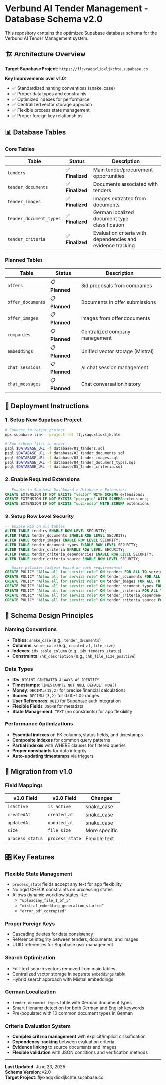 # Verbund AI Tender Management - Database Schema v2.0

This repository contains the optimized Supabase database schema for the Verbund AI Tender Management system.

## 🏗️ **Architecture Overview**

**Target Supabase Project**: `https://fljvxaqqxlioxljkchte.supabase.co`

**Key Improvements over v1.0:**
- ✅ Standardized naming conventions (snake_case)
- ✅ Proper data types and constraints
- ✅ Optimized indexes for performance
- ✅ Centralized vector storage approach
- ✅ Flexible process state management
- ✅ Proper foreign key relationships

## 📊 **Database Tables**

### **Core Tables**

| Table | Status | Description |
|-------|--------|-------------|
| `tenders` | ✅ **Finalized** | Main tender/procurement opportunities |
| `tender_documents` | ✅ **Finalized** | Documents associated with tenders |
| `tender_images` | ✅ **Finalized** | Images extracted from documents |
| `tender_document_types` | ✅ **Finalized** | German localized document type classification |
| `tender_criteria` | ✅ **Finalized** | Evaluation criteria with dependencies and evidence tracking |

### **Planned Tables**

| Table | Status | Description |
|-------|--------|-------------|
| `offers` | 📋 **Planned** | Bid proposals from companies |
| `offer_documents` | 📋 **Planned** | Documents in offer submissions |
| `offer_images` | 📋 **Planned** | Images from offer documents |
| `companies` | 📋 **Planned** | Centralized company management |
| `embeddings` | 📋 **Planned** | Unified vector storage (Mistral) |
| `chat_sessions` | 📋 **Planned** | AI chat session management |
| `chat_messages` | 📋 **Planned** | Chat conversation history |

## 🚀 **Deployment Instructions**

### **1. Setup New Supabase Project**

```bash
# Connect to target project
npx supabase link --project-ref fljvxaqqxlioxljkchte

# Run schema files in order
psql $DATABASE_URL -f database/01_tenders.sql
psql $DATABASE_URL -f database/02_tender_documents.sql
psql $DATABASE_URL -f database/03_tender_images.sql
psql $DATABASE_URL -f database/04_tender_document_types.sql
psql $DATABASE_URL -f database/05_tender_criteria.sql
```

### **2. Enable Required Extensions**

```sql
-- Enable in Supabase Dashboard > Database > Extensions
CREATE EXTENSION IF NOT EXISTS "vector" WITH SCHEMA extensions;
CREATE EXTENSION IF NOT EXISTS "pgcrypto" WITH SCHEMA extensions;
CREATE EXTENSION IF NOT EXISTS "uuid-ossp" WITH SCHEMA extensions;
```

### **3. Setup Row Level Security**

```sql
-- Enable RLS on all tables
ALTER TABLE tenders ENABLE ROW LEVEL SECURITY;
ALTER TABLE tender_documents ENABLE ROW LEVEL SECURITY;
ALTER TABLE tender_images ENABLE ROW LEVEL SECURITY;
ALTER TABLE tender_document_types ENABLE ROW LEVEL SECURITY;
ALTER TABLE tender_criteria ENABLE ROW LEVEL SECURITY;
ALTER TABLE tender_criteria_dependencies ENABLE ROW LEVEL SECURITY;
ALTER TABLE tender_criteria_source ENABLE ROW LEVEL SECURITY;

-- Basic policies (adjust based on auth requirements)
CREATE POLICY "Allow all for service role" ON tenders FOR ALL TO service_role USING (true);
CREATE POLICY "Allow all for service role" ON tender_documents FOR ALL TO service_role USING (true);
CREATE POLICY "Allow all for service role" ON tender_images FOR ALL TO service_role USING (true);
CREATE POLICY "Allow all for service role" ON tender_document_types FOR ALL TO service_role USING (true);
CREATE POLICY "Allow all for service role" ON tender_criteria FOR ALL TO service_role USING (true);
CREATE POLICY "Allow all for service role" ON tender_criteria_dependencies FOR ALL TO service_role USING (true);
CREATE POLICY "Allow all for service role" ON tender_criteria_source FOR ALL TO service_role USING (true);
```

## 🔧 **Schema Design Principles**

### **Naming Conventions**
- **Tables**: `snake_case` (e.g., `tender_documents`)
- **Columns**: `snake_case` (e.g., `created_at`, `file_size`)
- **Indexes**: `idx_table_column` (e.g., `idx_tenders_status`)
- **Constraints**: `chk_description` (e.g., `chk_file_size_positive`)

### **Data Types**
- **IDs**: `BIGINT GENERATED ALWAYS AS IDENTITY`
- **Timestamps**: `TIMESTAMPTZ NOT NULL DEFAULT NOW()`
- **Money**: `DECIMAL(15,2)` for precise financial calculations
- **Scores**: `DECIMAL(3,2)` for 0.00-1.00 ranges
- **User References**: `UUID` for Supabase auth integration
- **Flexible Fields**: `JSONB` for metadata
- **State Management**: `TEXT` (no constraints) for app flexibility

### **Performance Optimizations**
- **Essential indexes** on FK columns, status fields, and timestamps
- **Composite indexes** for common query patterns
- **Partial indexes** with WHERE clauses for filtered queries
- **Proper constraints** for data integrity
- **Auto-updating timestamps** via triggers

## 🔄 **Migration from v1.0**

### **Field Mappings**

| v1.0 Field | v2.0 Field | Changes |
|------------|------------|---------|
| `isActive` | `is_active` | snake_case |
| `createdAt` | `created_at` | snake_case |
| `updatedAt` | `updated_at` | snake_case |
| `size` | `file_size` | More specific |
| `process_status` | `process_state` | Flexible text |

## 🎛️ **Key Features**

### **Flexible State Management**
- `process_state` fields accept any text for app flexibility
- No rigid CHECK constraints on processing states
- Allows dynamic workflow states like:
  - `"uploading_file_1_of_5"`
  - `"mistral_embedding_generation_started"`
  - `"error_pdf_corrupted"`

### **Proper Foreign Keys**
- Cascading deletes for data consistency
- Reference integrity between tenders, documents, and images
- UUID references for Supabase user management

### **Search Optimization**
- Full-text search vectors removed from main tables
- Centralized vector storage in separate `embeddings` table
- Hybrid search approach with Mistral embeddings

### **German Localization**
- `tender_document_types` table with German document types
- Smart filename detection for both German and English keywords
- Pre-populated with 10 common document types in German

### **Criteria Evaluation System**
- **Complex criteria management** with explicit/implicit classification
- **Dependency tracking** between evaluation criteria
- **Evidence linking** to source documents and images
- **Flexible validation** with JSON conditions and verification methods

---

**Last Updated**: June 23, 2025  
**Schema Version**: v2.0  
**Target Project**: fljvxaqqxlioxljkchte.supabase.co